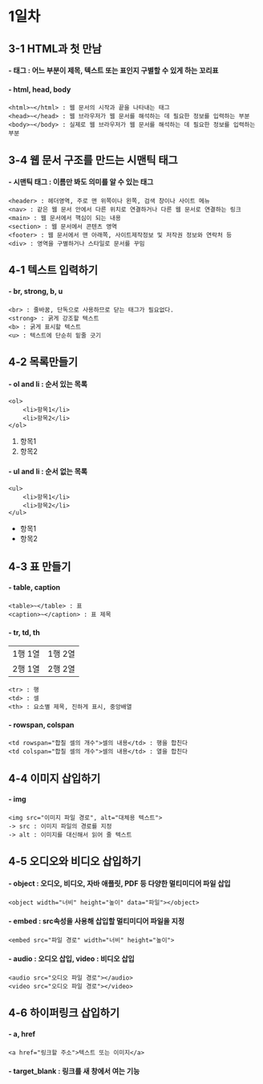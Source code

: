 # 1일차
## 3-1 HTML과 첫 만남
#### - 태그 : 어느 부분이 제목, 텍스트 또는 표인지 구별할 수 있게 하는 꼬리표
#### - html, head, body
```
<html>~</html> : 웹 문서의 시작과 끝을 나타내는 태그
<head>~</head> : 웹 브라우저가 웹 문서를 해석하는 데 필요한 정보를 입력하는 부분
<body>~</body> : 실제로 웹 브라우저가 웹 문서를 해석하는 데 필요한 정보를 입력하는 부분
```
## 3-4 웹 문서 구조를 만드는 시맨틱 태그
#### - 시맨틱 태그 : 이름만 봐도 의미를 알 수 있는 태그
```
<header> : 헤더영역, 주로 맨 위쪽이나 왼쪽, 검색 창이나 사이트 메뉴
<nav> : 같은 웹 문서 안에서 다른 위치로 연결하거나 다른 웹 문서로 연결하는 링크
<main> : 웹 문서에서 핵심이 되는 내용
<section> : 웹 문서에서 콘텐츠 영역
<footer> : 웹 문서에서 맨 아래쪽, 사이트제작정보 및 저작권 정보와 연락처 등
<div> : 영역을 구별하거나 스타일로 문서를 꾸밈
```
## 4-1 텍스트 입력하기
#### - br, strong, b, u
```
<br> : 줄바꿈, 단독으로 사용하므로 닫는 태그가 필요없다.
<strong> : 굵게 강조할 텍스트
<b> : 굵게 표시할 텍스트
<u> : 텍스트에 단순히 밑줄 긋기
```
## 4-2 목록만들기
#### - ol and li : 순서 있는 목록 
```
<ol>
    <li>항목1</li>
    <li>항목2</li>
</ol>
```

<ol>
    <li>항목1</li>
    <li>항목2</li>
</ol>

#### - ul and li : 순서 없는 목록 
```
<ul>
    <li>항목1</li>
    <li>항목2</li>
</ul>
```

<ul>
    <li>항목1</li>
    <li>항목2</li>
</ul>

## 4-3 표 만들기
#### - table, caption

```
<table>~</table> : 표
<caption>~</caption> : 표 제목
```

#### - tr, td, th
<table>
    <tr>
      <td>1행 1열</td>
      <td>1행 2열</td>
    </tr>
    <tr>
      <td>2행 1열</td>
      <td>2행 2열</td>
    </tr>
</table>
  
```
<tr> : 행
<td> : 셀
<th> : 요소별 제목, 진하게 표시, 중앙배열
```

#### - rowspan, colspan
```
<td rowspan="합칠 셀의 개수">셀의 내용</td> : 행을 합친다
<td colspan="합칠 셀의 개수">셀의 내용</td> : 열을 합친다
```

## 4-4 이미지 삽입하기
#### - img
```
<img src="이미지 파일 경로", alt="대체용 텍스트">
-> src : 이미지 파일의 경로를 지정
-> alt : 이미지를 대신해서 읽어 줄 텍스트
```

## 4-5 오디오와 비디오 삽입하기
#### - object : 오디오, 비디오, 자바 애플릿, PDF 등 다양한 멀티미디어 파일 삽입
```
<object width="너비" height="높이" data="파일"></object>
```

#### - embed : src속성을 사용해 삽입할 멀티미디어 파일을 지정
```
<embed src="파일 경로" width="너비" height="높이">
```

#### - audio : 오디오 삽입, video : 비디오 삽입
```
<audio src="오디오 파일 경로"></audio>
<video src="오디오 파일 경로"></video>
```

## 4-6 하이퍼링크 삽입하기
#### - a, href 
```
<a href="링크할 주소">텍스트 또는 이미지</a>
```

#### - target_blank : 링크를 새 창에서 여는 기능


